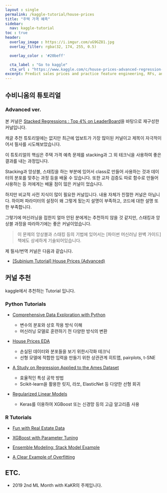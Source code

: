 ```yaml
---
layout : single
permalink: /kaggle-tutorial/house-prices
title: "주택 가격 예측"
sidebar:
  nav: kaggle-tutorial
toc : true
header:
  overlay_image : https://i.imgur.com/uG9GZ81.jpg
  overlay_filter: rgba(32, 174, 255, 0.5)

  overlay_color : '#20beff'

  cta_label : "Go to kaggle"
  cta_url : "https://www.kaggle.com/c/house-prices-advanced-regression-techniques"
excerpt: Predict sales prices and practice feature engineering, RFs, and gradient boosting
---
```


## 수비니움의 튜토리얼

### Advanced ver.

본 커널은 [Stacked Regressions : Top 4% on LeaderBoard](https://www.kaggle.com/serigne/stacked-regressions-top-4-on-leaderboard)을 바탕으로 재구성한 커널입니다.

캐글 추천 튜토리얼에는 없지만 최근에 업보트가 가장 많이된 커널이고 제목이 자극적이어서 필사를 시도해보았습니다.

이 튜토리얼의 핵심은 주택 가격 예측 문제를 stacking과 그 외 테크닉을 사용하여 좋은 결과를 내는 과정입니다.

Stacking과 앙상블, 스태킹을 하는 부분에 있어서 class로 만들어 사용하는 것과 데이터의 분포를 맞추는 과정 등을 배울 수 있습니다. 또한 교차 검증도 따로 함수로 만들어 사용하는 등 저에게는 배울 점이 많은 커널이 었습니다.

하지만 비교적 사전 지식이 많이 필요한 커널입니다. 내용 자체가 친절한 커널은 아닙니다. 하이퍼 파라미터의 설정이 왜 그렇게 됬는지 설명이 부족하고, 코드에 대한 설명 또한 부족합니다.

그렇기에 머신러닝을 접한지 얼마 안된 분에게는 추천하지 않을 것 같지만, 스태킹과 앙상블 과정을 따라하기에는 좋은 커널이었습니다.

> 이 문제의 앙상블과 스태킹 등의 기법에 있어서는 [파이썬 머신러닝 완벽 가이드] 책에도 상세하게 기술되어있습니다.

제 필사/번역 커널은 다음과 같습니다.

- [[Subinium Tutorial] House Prices (Advanced)](https://www.kaggle.com/subinium/subinium-tutorial-house-prices-advanced)

## 커널 추천

kaggle에서 추천하는 Tutorial 입니다.

### Python Tutorials

- [Comprehensive Data Exploration with Python](https://www.kaggle.com/pmarcelino/comprehensive-data-exploration-with-python)
  - 변수의 분포와 상호 작용 방식 이해
  - 머신러닝 모델로 훈련하기 전 다양한 방식의 변환

- [House Prices EDA](https://www.kaggle.com/dgawlik/house-prices-eda)
  - 손실된 데이터와 분포들을 보기 위한시각화 테크닉
  - 선형 모델에 적합한 입력을 만들기 위한 상관관계 히트맵, pairplots, t-SNE

- [A Study on Regression Applied to the Ames Dataset](https://www.kaggle.com/juliencs/a-study-on-regression-applied-to-the-ames-dataset)
  - 효율적인 특성 공학 방법
  - Scikit-learn을 활용한 릿지, 라쏘, ElasticNet 등 다양한 선형 회귀

- [Regularized Linear Models](https://www.kaggle.com/apapiu/regularized-linear-models)
  - Keras를 이용하여 XGBoost 또는 신경망 등의 고급 알고리즘 사용


### R Tutorials

- [Fun with Real Estate Data](https://www.kaggle.com/skirmer/fun-with-real-estate-data)

- [XGBoost with Parameter Tuning](https://www.kaggle.com/jiashenliu/updated-xgboost-with-parameter-tuning)

- [Ensemble Modeling: Stack Model Example](https://www.kaggle.com/jimthompson/ensemble-model-stacked-model-example)

- [A Clear Example of Overfitting](https://www.kaggle.com/ozagordi/a-clear-example-of-overfitting)


## ETC.

- 2019 2nd ML Month with KaKR의 주제입니다.
